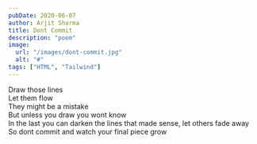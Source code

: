 ```yaml
---
pubDate: 2020-06-07
author: Arjit Sharma
title: Dont Commit
description: "poem"
image:
  url: "/images/dont-commit.jpg"
  alt: "#"
tags: ["HTML", "Tailwind"]
---
```


Draw those lines <br>
Let them flow <br>
They might be a mistake <br>
But unless you draw you wont know <br>
In the last you can darken the lines that made sense, let others fade away <br>
So dont commit and watch your final piece grow